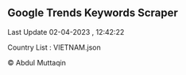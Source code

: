 

## Google Trends Keywords Scraper 
 
Last Update 02-04-2023 , 12:42:22

Country List :
VIETNAM.json



© Abdul Muttaqin 
